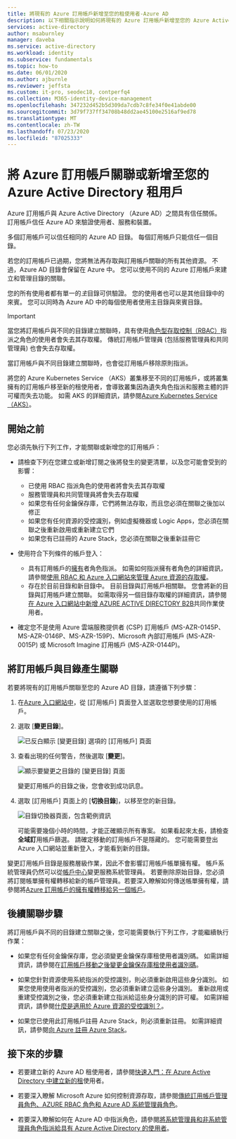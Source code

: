 ```yaml
---
title: 將現有的 Azure 訂用帳戶新增至您的租使用者-Azure AD
description: 以下相關指示說明如何將現有的 Azure 訂用帳戶新增至您的 Azure Active Directory 租用戶。
services: active-directory
author: msaburnley
manager: daveba
ms.service: active-directory
ms.workload: identity
ms.subservice: fundamentals
ms.topic: how-to
ms.date: 06/01/2020
ms.author: ajburnle
ms.reviewer: jeffsta
ms.custom: it-pro, seodec18, contperfq4
ms.collection: M365-identity-device-management
ms.openlocfilehash: 347232d452b5d309da7cdb7c8fe34f0e41abde00
ms.sourcegitcommit: 3d79f737ff34708b48dd2ae45100e2516af9ed78
ms.translationtype: MT
ms.contentlocale: zh-TW
ms.lasthandoff: 07/23/2020
ms.locfileid: "87025333"
---
```

# <a name="associate-or-add-an-azure-subscription-to-your-azure-active-directory-tenant"></a>將 Azure 訂用帳戶關聯或新增至您的 Azure Active Directory 租用戶

Azure 訂用帳戶與 Azure Active Directory （Azure AD）之間具有信任關係。 訂用帳戶信任 Azure AD 來驗證使用者、服務和裝置。

多個訂用帳戶可以信任相同的 Azure AD 目錄。 每個訂用帳戶只能信任一個目錄。

若您的訂用帳戶已過期，您將無法再存取與訂用帳戶關聯的所有其他資源。 不過，Azure AD 目錄會保留在 Azure 中。 您可以使用不同的 Azure 訂用帳戶來建立和管理目錄的關聯。

您的所有使用者都有單一的*主*目錄可供驗證。 您的使用者也可以是其他目錄中的來賓。 您可以同時為 Azure AD 中的每個使用者使用主目錄與來賓目錄。

> [!Important]
> 當您將訂用帳戶與不同的目錄建立關聯時，具有使用[角色型存取控制（RBAC）](../../role-based-access-control/role-assignments-portal.md)指派之角色的使用者會失去其存取權。 傳統訂用帳戶管理員 (包括服務管理員和共同管理員) 也會失去存取權。
>
> 當訂用帳戶與不同目錄建立關聯時，也會從訂用帳戶移除原則指派。
>
> 將您的 Azure Kubernetes Service （AKS）叢集移至不同的訂用帳戶，或將叢集擁有的訂用帳戶移至新的租使用者，會導致叢集因為遺失角色指派和服務主體的許可權而失去功能。 如需 AKS 的詳細資訊，請參閱[Azure Kubernetes Service （AKS）](https://docs.microsoft.com/azure/aks/)。


## <a name="before-you-begin"></a>開始之前

您必須先執行下列工作，才能關聯或新增您的訂用帳戶：

- 請檢查下列在您建立或新增訂閱之後將發生的變更清單，以及您可能會受到的影響：

  - 已使用 RBAC 指派角色的使用者將會失去其存取權
  - 服務管理員和共同管理員將會失去存取權
  - 如果您有任何金鑰保存庫，它們將無法存取，而且您必須在關聯之後加以修正
  - 如果您有任何資源的受控識別，例如虛擬機器或 Logic Apps，您必須在關聯之後重新啟用或重新建立它們
  - 如果您有已註冊的 Azure Stack，您必須在關聯之後重新註冊它

- 使用符合下列條件的帳戶登入：

  - 具有訂用帳戶的[擁有](../../role-based-access-control/built-in-roles.md#owner)者角色指派。 如需如何指派擁有者角色的詳細資訊，請參閱[使用 RBAC 和 Azure 入口網站來管理 Azure 資源的存取權](../../role-based-access-control/role-assignments-portal.md)。
  - 存在於目前目錄和新目錄中。 目前目錄與訂用帳戶相關聯。 您會將新的目錄與訂用帳戶建立關聯。 如需取得另一個目錄存取權的詳細資訊，請參閱[在 Azure 入口網站中新增 AZURE ACTIVE DIRECTORY B2B](../b2b/add-users-administrator.md)共同作業使用者。

- 確定您不是使用 Azure 雲端服務提供者 (CSP) 訂用帳戶 (MS-AZR-0145P、MS-AZR-0146P、MS-AZR-159P)、Microsoft 內部訂用帳戶 (MS-AZR-0015P) 或 Microsoft Imagine 訂用帳戶 (MS-AZR-0144P)。

## <a name="associate-a-subscription-to-a-directory"></a>將訂用帳戶與目錄產生關聯<a name="to-associate-an-existing-subscription-to-your-azure-ad-directory"></a>

若要將現有的訂用帳戶關聯至您的 Azure AD 目錄，請遵循下列步驟：

1. 在[Azure 入口網站中](https://portal.azure.com/#blade/Microsoft_Azure_Billing/SubscriptionsBlade)，從 [訂用帳戶] 頁面登入並選取您想要使用的訂用帳戶。

1. 選取 [**變更目錄**]。

    ![已反白顯示 [變更目錄] 選項的 [訂用帳戶] 頁面](media/active-directory-how-subscriptions-associated-directory/change-directory-in-azure-subscriptions.png)

1. 查看出現的任何警告，然後選取 [**變更**]。

    ![顯示要變更之目錄的 [變更目錄] 頁面](media/active-directory-how-subscriptions-associated-directory/edit-directory-ui.png)

    變更訂用帳戶的目錄之後，您會收到成功訊息。

  1. 選取 [訂用帳戶] 頁面上的 [**切換目錄**]，以移至您的新目錄。 

      ![目錄切換器頁面，包含範例資訊](media/active-directory-how-subscriptions-associated-directory/directory-switcher.png)

      可能需要幾個小時的時間，才能正確顯示所有專案。 如果看起來太長，請檢查**全域訂**用帳戶篩選。 請確定移動的訂用帳戶不是隱藏的。 您可能需要登出 Azure 入口網站並重新登入，才能看到新的目錄。

變更訂用帳戶目錄是服務層級作業，因此不會影響訂用帳戶帳單擁有權。 帳戶系統管理員仍然可以從[帳戶中心](https://account.azure.com/subscriptions)變更服務系統管理員。 若要刪除原始目錄，您必須將訂閱帳單擁有權轉移給新的帳戶管理員。若要深入瞭解如何傳送帳單擁有權，請參閱將[Azure 訂用帳戶的擁有權轉移給另一個帳戶](../../cost-management-billing/manage/billing-subscription-transfer.md)。

## <a name="post-association-steps"></a>後續關聯步驟

將訂用帳戶與不同的目錄建立關聯之後，您可能需要執行下列工作，才能繼續執行作業：

- 如果您有任何金鑰保存庫，您必須變更金鑰保存庫租使用者識別碼。 如需詳細資訊，請參閱在[訂用帳戶移動之後變更金鑰保存庫租使用者識別碼](../../key-vault/general/move-subscription.md)。

- 如果您針對資源使用系統指派的受控識別，則必須重新啟用這些身分識別。 如果您使用使用者指派的受控識別，您必須重新建立這些身分識別。 重新啟用或重建受控識別之後，您必須重新建立指派給這些身分識別的許可權。 如需詳細資訊，請參閱[什麼是適用於 Azure 資源的受控識別？](../managed-identities-azure-resources/overview.md)。

- 如果您已使用此訂用帳戶註冊 Azure Stack，則必須重新註冊。 如需詳細資訊，請參閱[向 Azure 註冊 Azure Stack](/azure-stack/operator/azure-stack-registration)。

## <a name="next-steps"></a>接下來的步驟

- 若要建立新的 Azure AD 租使用者，請參閱[快速入門：在 Azure Active Directory 中建立新的租](active-directory-access-create-new-tenant.md)使用者。

- 若要深入瞭解 Microsoft Azure 如何控制資源存取，請參閱[傳統訂用帳戶管理員角色、AZURE RBAC 角色和 Azure AD 系統管理員角色](../../role-based-access-control/rbac-and-directory-admin-roles.md)。

- 若要深入瞭解如何在 Azure AD 中指派角色，請參閱[將系統管理員和非系統管理員角色指派給具有 Azure Active Directory 的使用者](active-directory-users-assign-role-azure-portal.md)。
